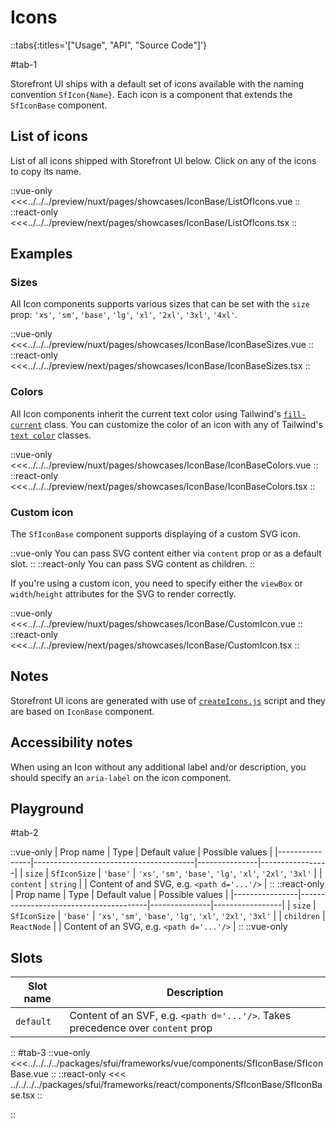 # Icons

::tabs{:titles='["Usage", "API", "Source Code"]'}

#tab-1

Storefront UI ships with a default set of icons available with the naming convention `SfIcon{Name}`. Each icon is a component that extends the `SfIconBase` component.

## List of icons

List of all icons shipped with Storefront UI below. Click on any of the icons to copy its name.

<Showcase showcase-name="IconBase/ListOfIcons"  allow="clipboard-write">

::vue-only
<<<../../../preview/nuxt/pages/showcases/IconBase/ListOfIcons.vue
::
::react-only
<<<../../../preview/next/pages/showcases/IconBase/ListOfIcons.tsx
::

</Showcase>

## Examples

### Sizes

All Icon components supports various sizes that can be set with the `size` prop: `'xs'`, `'sm'`, `'base'`, `'lg'`, `'xl'`, `'2xl'`, `'3xl'`, `'4xl'`.

<Showcase showcase-name="IconBase/IconBaseSizes" style="min-height:300px">

::vue-only
<<<../../../preview/nuxt/pages/showcases/IconBase/IconBaseSizes.vue
::
::react-only
<<<../../../preview/next/pages/showcases/IconBase/IconBaseSizes.tsx
::

</Showcase>

### Colors

All Icon components inherit the current text color using Tailwind's [`fill-current`](https://tailwindcss.com/docs/fill) class. You can customize the color of an icon with any of Tailwind's [`text color`](https://tailwindcss.com/docs/text-color) classes.

<Showcase showcase-name="IconBase/IconBaseColors">

::vue-only
<<<../../../preview/nuxt/pages/showcases/IconBase/IconBaseColors.vue
::
::react-only
<<<../../../preview/next/pages/showcases/IconBase/IconBaseColors.tsx
::

</Showcase>


### Custom icon

The `SfIconBase` component supports displaying of a custom SVG icon. 

::vue-only
You can pass SVG content either via `content` prop or as a default slot.
::
::react-only
You can pass SVG content as children.
::

If you're using a custom icon, you need to specify either the `viewBox` or `width`/`height` attributes for the SVG to render correctly.

<Showcase showcase-name="IconBase/CustomIcon">

::vue-only
<<<../../../preview/nuxt/pages/showcases/IconBase/CustomIcon.vue
::
::react-only
<<<../../../preview/next/pages/showcases/IconBase/CustomIcon.tsx
::

</Showcase>

## Notes

Storefront UI icons are generated with use of [`createIcons.js`](https://github.com/vuestorefront/storefront-ui/blob/v2/createIcons.js) script and they are based on `IconBase` component.

## Accessibility notes

When using an Icon without any additional label and/or description, you should specify an `aria-label` on the icon component.

## Playground

<Generate style="height: 380px" />

#tab-2


::vue-only
| Prop name      | Type                                   | Default value | Possible values |
|----------------|----------------------------------------|---------------|-----------------|
| `size`                  | `SfIconSize`                          | `'base'`        | `'xs'`, `'sm'`, `'base'`, `'lg'`, `'xl'`, `'2xl'`, `'3xl'` |
| `content`               | `string` |  |      Content of and SVG, e.g. `<path d='...'/>`           |
::
::react-only
| Prop name      | Type                                   | Default value | Possible values |
|----------------|----------------------------------------|---------------|-----------------|
| `size`                  | `SfIconSize`                          | `'base'`        | `'xs'`, `'sm'`, `'base'`, `'lg'`, `'xl'`, `'2xl'`, `'3xl'` |
| `children`               | `ReactNode` |  |       Content of an SVG, e.g. `<path d='...'/>`        |
::
::vue-only

## Slots

| Slot name | Description                                                                     |
| --------- | ------------------------------------------------------------------------------- |
| `default`   | Content of an SVF, e.g. `<path d='...'/>`. Takes precedence over `content` prop |
::
#tab-3
::vue-only
<<<../../../../packages/sfui/frameworks/vue/components/SfIconBase/SfIconBase.vue
::
::react-only
<<< ../../../../packages/sfui/frameworks/react/components/SfIconBase/SfIconBase.tsx
::

::
